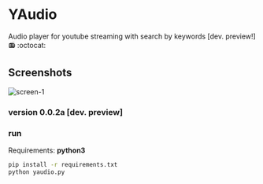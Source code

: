 # YAudio
Audio player for youtube streaming with search by keywords [dev. preview!] 📻 :octocat: 

## Screenshots
![screen-1](http://i.imgur.com/CFJfnMb.png)

### version 0.0.2a [dev. preview]

### run
Requirements: **python3**
```bash
pip install -r requirements.txt
python yaudio.py
```


